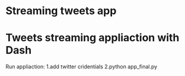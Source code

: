 # Streaming tweets app
# Tweets streaming appliaction with Dash

Run appliaction:
1.add twitter cridentials
2.python app_final.py
